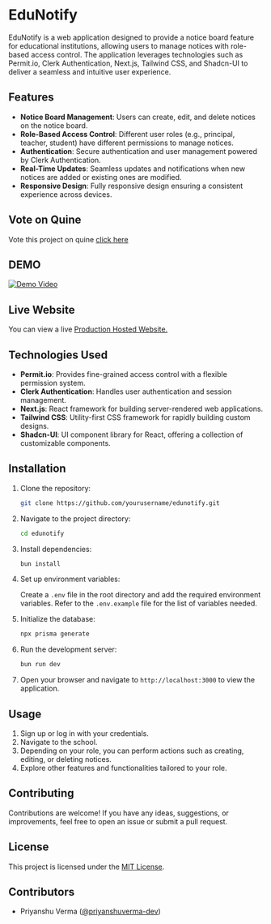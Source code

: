 # EduNotify

EduNotify is a web application designed to provide a notice board feature for educational institutions, allowing users to manage notices with role-based access control. The application leverages technologies such as Permit.io, Clerk Authentication, Next.js, Tailwind CSS, and Shadcn-UI to deliver a seamless and intuitive user experience.

## Features

- **Notice Board Management**: Users can create, edit, and delete notices on the notice board.
- **Role-Based Access Control**: Different user roles (e.g., principal, teacher, student) have different permissions to manage notices.
- **Authentication**: Secure authentication and user management powered by Clerk Authentication.
- **Real-Time Updates**: Seamless updates and notifications when new notices are added or existing ones are modified.
- **Responsive Design**: Fully responsive design ensuring a consistent experience across devices.

## Vote on Quine

Vote this project on quine [click here](https://quine.sh/repo/priyanshuverma-dev-edunotify-812312266?utm_source=copy&utm_share_context=quests_creators)

## DEMO

[![Demo Video](https://img.youtube.com/vi/I2KNavXwWV8/0.jpg)](https://www.youtube.com/embed/I2KNavXwWV8)

## Live Website

You can view a live [Production Hosted Website.](https://edunotify.p7u.tech)

## Technologies Used

- **Permit.io**: Provides fine-grained access control with a flexible permission system.
- **Clerk Authentication**: Handles user authentication and session management.
- **Next.js**: React framework for building server-rendered web applications.
- **Tailwind CSS**: Utility-first CSS framework for rapidly building custom designs.
- **Shadcn-UI**: UI component library for React, offering a collection of customizable components.

## Installation

1. Clone the repository:

   ```bash
   git clone https://github.com/yourusername/edunotify.git
   ```

2. Navigate to the project directory:

   ```bash
   cd edunotify
   ```

3. Install dependencies:

   ```bash
   bun install
   ```

4. Set up environment variables:

   Create a `.env` file in the root directory and add the required environment variables. Refer to the `.env.example` file for the list of variables needed.

5. Initialize the database:

   ```bash
   npx prisma generate
   ```

6. Run the development server:

   ```bash
   bun run dev
   ```

7. Open your browser and navigate to `http://localhost:3000` to view the application.

## Usage

1. Sign up or log in with your credentials.
2. Navigate to the school.
3. Depending on your role, you can perform actions such as creating, editing, or deleting notices.
4. Explore other features and functionalities tailored to your role.

## Contributing

Contributions are welcome! If you have any ideas, suggestions, or improvements, feel free to open an issue or submit a pull request.

## License

This project is licensed under the [MIT License](LICENSE).


## Contributors
- Priyanshu Verma ([@priyanshuverma-dev](https://github.com/priyanshuverma-dev))

